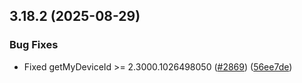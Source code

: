 ## 3.18.2 (2025-08-29)


### Bug Fixes

* Fixed getMyDeviceId >= 2.3000.1026498050 ([#2869](https://github.com/wppconnect-team/wa-js/issues/2869)) ([56ee7de](https://github.com/wppconnect-team/wa-js/commit/56ee7de458fcd62ef59409cd307b1cc5ef9d76ec))



